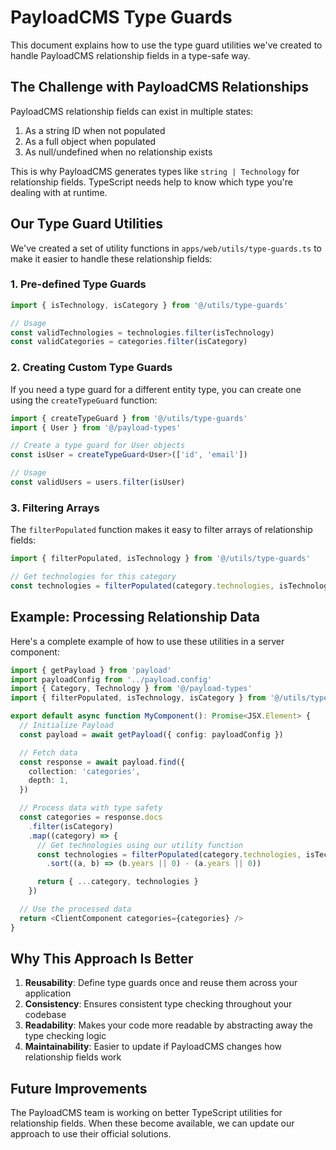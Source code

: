 # PayloadCMS Type Guards

This document explains how to use the type guard utilities we've created to handle PayloadCMS relationship fields in a type-safe way.

## The Challenge with PayloadCMS Relationships

PayloadCMS relationship fields can exist in multiple states:

1. As a string ID when not populated
2. As a full object when populated
3. As null/undefined when no relationship exists

This is why PayloadCMS generates types like `string | Technology` for relationship fields. TypeScript needs help to know which type you're dealing with at runtime.

## Our Type Guard Utilities

We've created a set of utility functions in `apps/web/utils/type-guards.ts` to make it easier to handle these relationship fields:

### 1. Pre-defined Type Guards

```typescript
import { isTechnology, isCategory } from '@/utils/type-guards'

// Usage
const validTechnologies = technologies.filter(isTechnology)
const validCategories = categories.filter(isCategory)
```

### 2. Creating Custom Type Guards

If you need a type guard for a different entity type, you can create one using the `createTypeGuard` function:

```typescript
import { createTypeGuard } from '@/utils/type-guards'
import { User } from '@/payload-types'

// Create a type guard for User objects
const isUser = createTypeGuard<User>(['id', 'email'])

// Usage
const validUsers = users.filter(isUser)
```

### 3. Filtering Arrays

The `filterPopulated` function makes it easy to filter arrays of relationship fields:

```typescript
import { filterPopulated, isTechnology } from '@/utils/type-guards'

// Get technologies for this category
const technologies = filterPopulated(category.technologies, isTechnology)
```

## Example: Processing Relationship Data

Here's a complete example of how to use these utilities in a server component:

```typescript
import { getPayload } from 'payload'
import payloadConfig from '../payload.config'
import { Category, Technology } from '@/payload-types'
import { filterPopulated, isTechnology, isCategory } from '@/utils/type-guards'

export default async function MyComponent(): Promise<JSX.Element> {
  // Initialize Payload
  const payload = await getPayload({ config: payloadConfig })

  // Fetch data
  const response = await payload.find({
    collection: 'categories',
    depth: 1,
  })

  // Process data with type safety
  const categories = response.docs
    .filter(isCategory)
    .map((category) => {
      // Get technologies using our utility function
      const technologies = filterPopulated(category.technologies, isTechnology)
        .sort((a, b) => (b.years || 0) - (a.years || 0))

      return { ...category, technologies }
    })

  // Use the processed data
  return <ClientComponent categories={categories} />
}
```

## Why This Approach Is Better

1. **Reusability**: Define type guards once and reuse them across your application
2. **Consistency**: Ensures consistent type checking throughout your codebase
3. **Readability**: Makes your code more readable by abstracting away the type checking logic
4. **Maintainability**: Easier to update if PayloadCMS changes how relationship fields work

## Future Improvements

The PayloadCMS team is working on better TypeScript utilities for relationship fields. When these become available, we can update our approach to use their official solutions. 